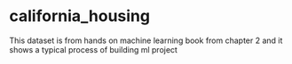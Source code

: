 # california_housing
This dataset is from hands on machine learning book from chapter 2 and it shows a typical process of building ml project
